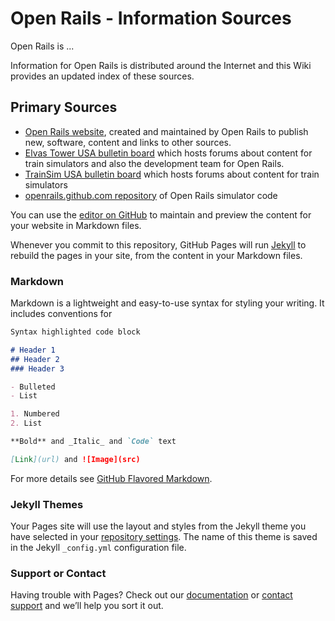 # Open Rails - Information Sources
Open Rails is ...

Information for Open Rails is distributed around the Internet and this Wiki provides an updated index of these sources.

## Primary Sources
- [Open Rails website](http://www.openrails.org), created and maintained by Open Rails to publish new, software, content and links to other sources.
- [Elvas Tower USA bulletin board](http://www.elvastower.com) which hosts forums about content for train simulators and also the development team for Open Rails.
- [TrainSim USA bulletin board](http://www.trainsim.com) which hosts forums about content for train simulators
- [openrails.github.com repository](https://openrails.github.com) of Open Rails simulator code 

You can use the [editor on GitHub](https://github.com/cjakeman3/cjakeman3.github.io/edit/master/README.md) to maintain and preview the content for your website in Markdown files.

Whenever you commit to this repository, GitHub Pages will run [Jekyll](https://jekyllrb.com/) to rebuild the pages in your site, from the content in your Markdown files.

### Markdown

Markdown is a lightweight and easy-to-use syntax for styling your writing. It includes conventions for

```markdown
Syntax highlighted code block

# Header 1
## Header 2
### Header 3

- Bulleted
- List

1. Numbered
2. List

**Bold** and _Italic_ and `Code` text

[Link](url) and ![Image](src)
```

For more details see [GitHub Flavored Markdown](https://guides.github.com/features/mastering-markdown/).

### Jekyll Themes

Your Pages site will use the layout and styles from the Jekyll theme you have selected in your [repository settings](https://github.com/cjakeman3/cjakeman3.github.io/settings). The name of this theme is saved in the Jekyll `_config.yml` configuration file.

### Support or Contact

Having trouble with Pages? Check out our [documentation](https://help.github.com/categories/github-pages-basics/) or [contact support](https://github.com/contact) and we’ll help you sort it out.
